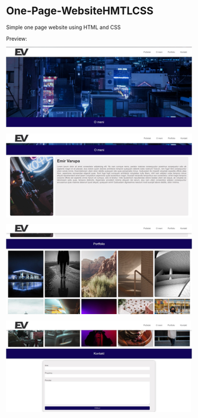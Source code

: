 # One-Page-WebsiteHMTLCSS
Simple one page website using HTML and CSS

Preview:

![preview1](/One-Page%20Project%20-%20Emir%20Varupa%2073/images/preview1.jpg)

![preview1](/One-Page%20Project%20-%20Emir%20Varupa%2073/images/preview2.jpg)

![preview1](/One-Page%20Project%20-%20Emir%20Varupa%2073/images/preview3.jpg)

![preview1](/One-Page%20Project%20-%20Emir%20Varupa%2073/images/preview4.jpg)

